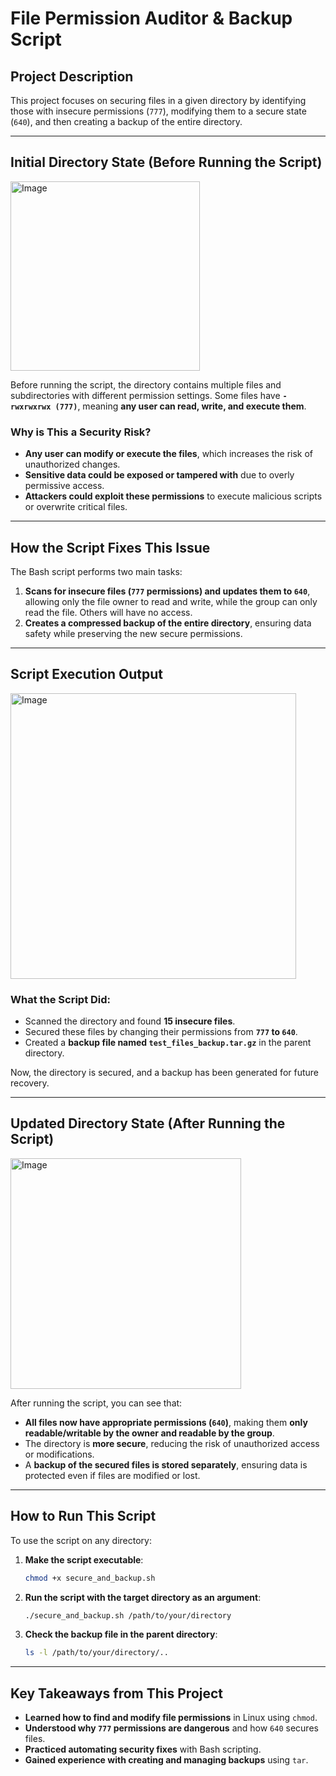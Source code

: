 # **File Permission Auditor & Backup Script**  

## **Project Description**  
This project focuses on securing files in a given directory by identifying those with insecure permissions (`777`), modifying them to a secure state (`640`), and then creating a backup of the entire directory.  

---

## **Initial Directory State (Before Running the Script)**  

<img width="303" alt="Image" src="https://github.com/user-attachments/assets/f6dadc44-830f-471c-ad75-305cf94cd3b9" />

Before running the script, the directory contains multiple files and subdirectories with different permission settings. Some files have **`-rwxrwxrwx (777)`**, meaning **any user can read, write, and execute them**.  

### **Why is This a Security Risk?**  
- **Any user can modify or execute the files**, which increases the risk of unauthorized changes.  
- **Sensitive data could be exposed or tampered with** due to overly permissive access.  
- **Attackers could exploit these permissions** to execute malicious scripts or overwrite critical files.  

---

## **How the Script Fixes This Issue**  
The Bash script performs two main tasks:  
1. **Scans for insecure files (`777` permissions) and updates them to `640`**, allowing only the file owner to read and write, while the group can only read the file. Others will have no access.  
2. **Creates a compressed backup of the entire directory**, ensuring data safety while preserving the new secure permissions.  

---

## **Script Execution Output**  

<img width="457" alt="Image" src="https://github.com/user-attachments/assets/9423901d-d48a-48d5-9a4d-563bb2b77630" />

### **What the Script Did:**  
- Scanned the directory and found **15 insecure files**.  
- Secured these files by changing their permissions from **`777` to `640`**.  
- Created a **backup file named `test_files_backup.tar.gz`** in the parent directory.  

Now, the directory is secured, and a backup has been generated for future recovery.  

---

## **Updated Directory State (After Running the Script)**  

<img width="369" alt="Image" src="https://github.com/user-attachments/assets/f170e549-e028-4114-806a-dc011275ed0f" />

After running the script, you can see that:  
- **All files now have appropriate permissions (`640`)**, making them **only readable/writable by the owner and readable by the group**.  
- The directory is **more secure**, reducing the risk of unauthorized access or modifications.  
- A **backup of the secured files is stored separately**, ensuring data is protected even if files are modified or lost.  

---

## **How to Run This Script**  
To use the script on any directory:  

1. **Make the script executable**:  
   ```bash
   chmod +x secure_and_backup.sh
   ```  
2. **Run the script with the target directory as an argument**:  
   ```bash
   ./secure_and_backup.sh /path/to/your/directory
   ```  
3. **Check the backup file in the parent directory**:  
   ```bash
   ls -l /path/to/your/directory/..
   ```

---

## **Key Takeaways from This Project**  
- **Learned how to find and modify file permissions** in Linux using `chmod`.  
- **Understood why `777` permissions are dangerous** and how `640` secures files.  
- **Practiced automating security fixes** with Bash scripting.  
- **Gained experience with creating and managing backups** using `tar`.  


